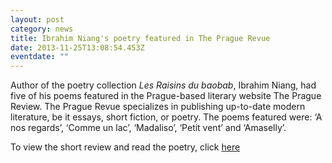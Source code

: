 ```yaml
---
layout: post
category: news
title: Ibrahim Niang's poetry featured in The Prague Revue
date: 2013-11-25T13:08:54.453Z
eventdate: ""
---
```

Author of the poetry collection *Les Raisins du baobab*, Ibrahim Niang, had five of his poems featured in the Prague-based literary website The Prague Review. The Prague Revue specializes in publishing up-to-date modern literature, be it essays, short fiction, or poetry. The poems featured were: ‘A nos regards’, ‘Comme un lac’, ‘Madaliso’, ‘Petit vent’ and ‘Amaselly’.

To view the short review and read the poetry, click [here](http://praguerevue.com/ViewArticle?articleId=2725 "prague")